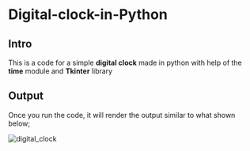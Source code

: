 # Digital-clock-in-Python

Intro
-----
This is a code for a simple  **digital clock** made in python 
with help of the **time** module and **Tkinter** library  


Output
--------
Once you run the code, it will render the output similar to what shown below;

![digital_clock](https://user-images.githubusercontent.com/77124662/130321144-3776737b-dc39-4914-b19b-081aed8906b8.PNG)


